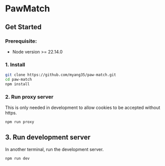 # PawMatch

## Get Started

### Prerequisite:

- Node version >= 22.14.0

### 1. Install

```bash
git clone https://github.com/myang35/paw-match.git
cd paw-match
npm install
```

### 2. Run proxy server

This is only needed in development to allow cookies to be accepted without https.

```bash
npm run proxy
```

## 3. Run development server

In another terminal, run the development server.

```bash
npm run dev
```
